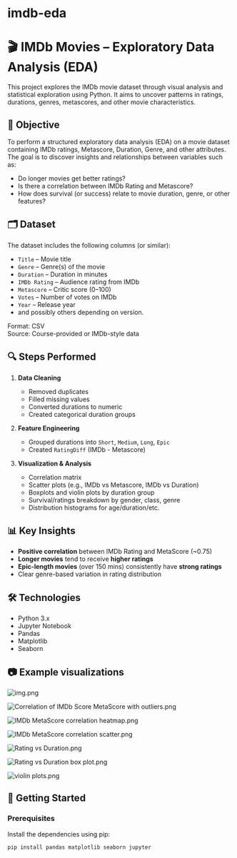 # imdb-eda
# 🎬 IMDb Movies – Exploratory Data Analysis (EDA)

This project explores the IMDb movie dataset through visual analysis and statistical exploration using Python. It aims to uncover patterns in ratings, durations, genres, metascores, and other movie characteristics.

## 📌 Objective

To perform a structured exploratory data analysis (EDA) on a movie dataset containing IMDb ratings, Metascore, Duration, Genre, and other attributes. The goal is to discover insights and relationships between variables such as:

- Do longer movies get better ratings?
- Is there a correlation between IMDb Rating and Metascore?
- How does survival (or success) relate to movie duration, genre, or other features?

## 🗂 Dataset

The dataset includes the following columns (or similar):

- `Title` – Movie title
- `Genre` – Genre(s) of the movie
- `Duration` – Duration in minutes
- `IMDb Rating` – Audience rating from IMDb
- `Metascore` – Critic score (0–100)
- `Votes` – Number of votes on IMDb
- `Year` – Release year
- and possibly others depending on version.

Format: CSV  
Source: Course-provided or IMDb-style data

## 🔍 Steps Performed

1. **Data Cleaning**
    - Removed duplicates
    - Filled missing values
    - Converted durations to numeric
    - Created categorical duration groups

2. **Feature Engineering**
    - Grouped durations into `Short`, `Medium`, `Long`, `Epic`
    - Created `RatingDiff` (IMDb - Metascore)

3. **Visualization & Analysis**
    - Correlation matrix
    - Scatter plots (e.g., IMDb vs Metascore, IMDb vs Duration)
    - Boxplots and violin plots by duration group
    - Survival/ratings breakdown by gender, class, genre
    - Distribution histograms for age/duration/etc.

## 📊 Key Insights

- **Positive correlation** between IMDb Rating and MetaScore (~0.75)
- **Longer movies** tend to receive **higher ratings**
- **Epic-length movies** (over 150 mins) consistently have **strong ratings**
- Clear genre-based variation in rating distribution

## 🛠 Technologies

- Python 3.x
- Jupyter Notebook
- Pandas
- Matplotlib
- Seaborn

## 📷 Example visualizations
![img.png](img.png)

![Correlation of IMDb Score MetaScore with outliers.png](images/Correlation%20of%20IMDb%20Score%20MetaScore%20with%20outliers.png)

![IMDb MetaScore correlation heatmap.png](images/IMDb%20MetaScore%20correlation%20heatmap.png)

![IMDb MetaScore correlation scatter.png](images/IMDb%20MetaScore%20correlation%20scatter.png)

![Rating vs Duration.png](images/Rating%20vs%20Duration.png)

![Rating vs Duration box plot.png](images/Rating%20vs%20Duration%20box%20plot.png)

![violin plots.png](images/violin%20plots.png)


## 🚀 Getting Started

### Prerequisites

Install the dependencies using pip:

```bash
pip install pandas matplotlib seaborn jupyter

